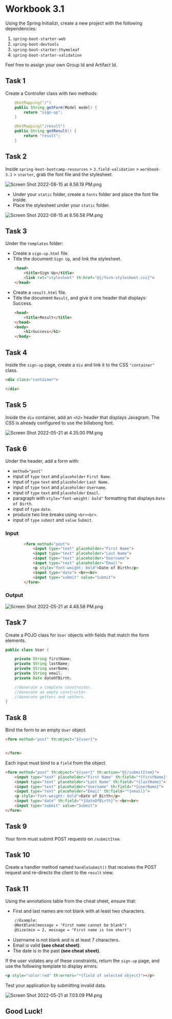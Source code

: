 # Workbook 3.1

Using the Spring Initializr, create a new project with the following dependencies:

1. `spring-boot-starter-web`
2. `spring-boot-devtools`
3. `spring-boot-starter-thymeleaf`
4. `spring-boot-starter-validation`

Feel free to assign your own Group Id and Artifact Id.

## Task 1

Create a Controller class with two methods:

```java
    @GetMapping("/")
    public String getForm(Model model) {
        return "sign-up";
    }
```


```java
    @GetMapping("/result")
    public String getResult() {
        return "result";
    }
```
## Task 2

Inside `spring-boot-bootcamp-resources` > `3.field-validation` > `workbook-3.1` > `starter`, grab the font file and the stylesheet.

![Screen Shot 2022-08-15 at 8.56.19 PM.png](https://firebasestorage.googleapis.com/v0/b/learnthepart-75aed.appspot.com/o/images%2F8b966120-aeb1-4144-aa67-25ca6ea74f7b?alt=media&token=a25f74f2-da9b-407e-b926-7e738dc63157)

-  Under your `static` folder, create a `fonts` folder and place the font file inside.
- Place the stylesheet under your `static` folder.

![Screen Shot 2022-08-15 at 8.56.58 PM.png](https://firebasestorage.googleapis.com/v0/b/learnthepart-75aed.appspot.com/o/images%2F7728b81c-6dd6-4910-a2a0-e4349d3d37dd?alt=media&token=52bda611-b0ed-4a71-aed3-4396c936fbf5)

## Task 3

Under the `templates` folder:
- Create a `sign-up.html` file. 
- Title the document `Sign Up`, and link the stylesheet.

```html
    <head>
        <title>Sign Up</title>
        <link rel="stylesheet" th:href="@{/form-stylesheet.css}">
    </head>
```
-  Create a `result.html` file. 
- Title the document `Result`, and give it one header that displays: Success. 

```html
    <head>
        <title>Result</title>
    </head>
    <body>
        <h1>Success</h1>       
    </body>
```

## Task 4

Inside the `sign-up` page, create a `div` and link it to the CSS `"container"` class.
```html
<div class="container">

</div> 
```

## Task 5

Inside the `div` container, add an `<h2>` header that displays Javagram. The CSS is already configured to use the billabong font.

![Screen Shot 2022-05-21 at 4.35.00 PM.png](https://firebasestorage.googleapis.com/v0/b/learnthepart-75aed.appspot.com/o/images%2F05356584-98d6-40d1-80af-cb9da9d31b95?alt=media&token=cb09bce9-2776-4c40-8e76-54e40c82b608)

## Task 6

Under the header, add a form with:
 - `method="post"`
 - input of `type` `text` and `placeholder` `First Name`.
 - input of `type` `text` and `placeholder` `Last Name`.
 - input of `type` `text` and `placeholder` `Username`.
 - input of `type` `text` and `placeholder` `Email`.
 - paragraph with `style="font-weight: bold"` formatting  that displays `Date of Birth`.
 - input of `type` `date`.
 - produce two line breaks using `<br><br>`.
 - input of `type` `submit` and `value` `Submit`.
### Input
```html
        <form method="post">
            <input type="text" placeholder="First Name">
            <input type="text" placeholder="Last Name">
            <input type="text" placeholder="Username">
            <input type="text" placeholder="Email">
            <p style="font-weight: bold">Date of Birth</p>
            <input type="date"> <br><br>
            <input type="submit" value="Submit">                
        </form>
```

### Output

![Screen Shot 2022-05-21 at 4.48.58 PM.png](https://firebasestorage.googleapis.com/v0/b/learnthepart-75aed.appspot.com/o/images%2F9019c0ae-352f-4d1d-a81c-57c74cc8c216?alt=media&token=64395c2a-9c07-435d-850e-4eb2a918f3f9)


## Task 7

Create a POJO class for `User` objects with fields that match the form elements.

```java
public class User {

    private String firstName;
    private String lastName;
    private String userName;
    private String email;
    private Date dateOfBirth;

    //Generate a complete constructor.
    //Generate an empty constructor.
    //Generate getters and setters.
}
```

## Task 8

Bind the form to an empty `User` object.
```html
<form method="post" th:object="${user}">


</form>
```

Each input must bind to a `field` from the object.

```html
<form method="post" th:object="${user}" th:action="@{/submitItem}">
    <input type="text" placeholder="First Name" th:field="*{firstName}">
    <input type="text" placeholder="Last Name" th:field="*{lastName}">
    <input type="text" placeholder="Username" th:field="*{userName}">
    <input type="text" placeholder="Email" th:field="*{email}">
    <p style="font-weight: bold">Date of Birth</p>
    <input type="date" th:field="*{dateOfBirth}"> <br><br>
    <input type="submit" value="Submit">                
</form>
```

## Task 9

Your form must submit POST requests on `/submitItem`. 

## Task 10

Create a handler method named `handleSubmit()` that receives the POST request and re-directs the client to the `result` view.

## Task 11

Using the annotations table from the cheat sheet, ensure that:
- First and last names are not blank with at least two characters.

```html
    //Example: 
    @NotBlank(message = "First name cannot be blank")
    @Size(min = 2, message = "First name is too short")
```
- Username is not blank and is at least 7 characters.
- Email is valid **(see cheat sheet)**.
- The date is in the past **(see cheat sheet)**.

If the user violates any of these constraints, return the `sign-up` page, and use the following template to display errors.
```HTML
<p style="color:red" th:errors="*{field of selected object}"></p>
```

Test your application by submitting invalid data. 

![Screen Shot 2022-05-21 at 7.03.09 PM.png](https://firebasestorage.googleapis.com/v0/b/learnthepart-75aed.appspot.com/o/images%2F8af1dc9a-118f-4ba2-b631-3b88abf9196a?alt=media&token=dfdc9329-520b-42f0-a400-e95f81d8f870)

## Good Luck!